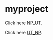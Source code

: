 # myproject

Click here [NP_UT][].

[NP_UT]: http://rstudio.anc-lab.cloud.edu.au:8787/session/docs/Network_Analysis_NP_Leaders.html

Click here [UT_NP][].

[UT_NP]: http://rstudio.anc-lab.cloud.edu.au:8787/session/docs/Network_Analysis_UT_Leaders.html
